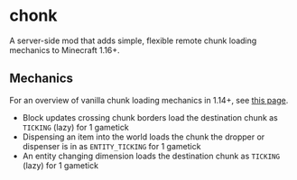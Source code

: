 # chonk

A server-side mod that adds simple, flexible remote chunk loading mechanics to Minecraft 1.16+.

## Mechanics

For an overview of vanilla chunk loading mechanics in 1.14+, see [this page](https://gist.github.com/Drovolon/24bfaae00d57e7a8ca64b792e14fa7c6).

- Block updates crossing chunk borders load the destination chunk as `TICKING` (lazy) for 1 gametick
- Dispensing an item into the world loads the chunk the dropper or dispenser is in as `ENTITY_TICKING` for 1 gametick
- An entity changing dimension loads the destination chunk as `TICKING` (lazy) for 1 gametick
